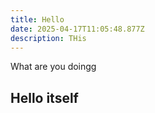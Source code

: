 ```yaml
---
title: Hello
date: 2025-04-17T11:05:48.877Z
description: THis
---
```

What are you doingg

## Hello itself
